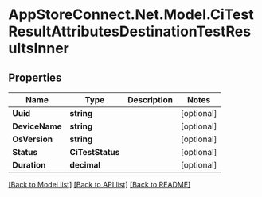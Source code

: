 # AppStoreConnect.Net.Model.CiTestResultAttributesDestinationTestResultsInner

## Properties

Name | Type | Description | Notes
------------ | ------------- | ------------- | -------------
**Uuid** | **string** |  | [optional] 
**DeviceName** | **string** |  | [optional] 
**OsVersion** | **string** |  | [optional] 
**Status** | **CiTestStatus** |  | [optional] 
**Duration** | **decimal** |  | [optional] 

[[Back to Model list]](../README.md#documentation-for-models) [[Back to API list]](../README.md#documentation-for-api-endpoints) [[Back to README]](../README.md)

